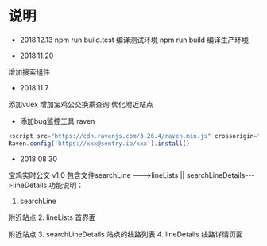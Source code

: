 # 说明
- 2018.12.13
npm run build.test 编译测试环境
npm run build 编译生产环境


- 2018.11.20

增加搜索组件

- 2018.11.7

添加vuex
增加宝鸡公交换乘查询
优化附近站点

- 添加bug监控工具 raven

```javascript
<script src="https://cdn.ravenjs.com/3.26.4/raven.min.js" crossorigin="anonymous"></script>
Raven.config('https://xxx@sentry.io/xxx').install()
```

- 2018 08 30

宝鸡实时公交 v1.0
包含文件searchLine --->lineLists || searchLineDetails--->lineDetails
功能说明：

1. searchLine

 附近站点
2. lineLists 首界面

附近站点
3. searchLineDetails
站点的线路列表
4. lineDetails
线路详情页面